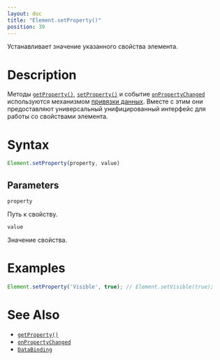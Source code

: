 ```yaml
---
layout: doc
title: "Element.setProperty()"
position: 39
---
```


Устанавливает значение указанного свойства элемента.

# Description

Методы [`getProperty()`](../Element.getProperty/), [`setProperty()`](../Element.setProperty/)
и событие [`onPropertyChanged`](../Element.onPropertyChanged/) используются механизмом
[привязки данных](../../../DataBinding/). Вместе с этим они предоставляют универсальный
унифицированный интерфейс для работы со свойствами элемента.

# Syntax

```js
Element.setProperty(property, value)
```

## Parameters

`property`

Путь к свойству.

`value`

Значение свойства.

# Examples

```js
Element.setProperty('Visible', true); // Element.setVisible(true);
```

# See Also

* [`getProperty()`](../Element.getProperty/)
* [`onPropertyChanged`](../Element.onPropertyChanged/)
* [`DataBinding`](../../../DataBinding/)
